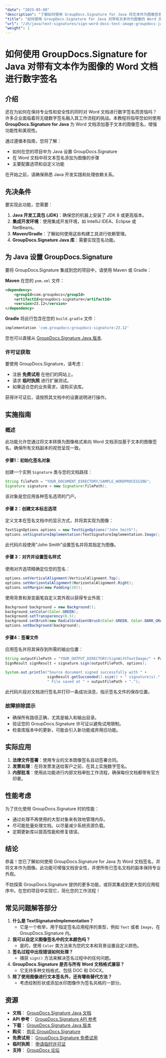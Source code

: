 ```yaml
---
"date": "2025-05-08"
"description": "了解如何使用 GroupDocs.Signature for Java 将文本作为图像签名 Word 文档。增强文档安全性，并保持数字化工作流程的专业性。"
"title": "如何使用 GroupDocs.Signature for Java 对带有文本作为图像的 Word 文档进行数字签名"
"url": "/zh/java/text-signatures/sign-word-docs-text-image-groupdocs-java/"
"weight": 1
---
```


# 如何使用 GroupDocs.Signature for Java 对带有文本作为图像的 Word 文档进行数字签名

## 介绍

还在为如何在保持专业性和安全性的同时对 Word 文档进行数字签名而苦恼吗？许多企业面临着将无缝数字签名融入其工作流程的挑战。本教程将指导您如何使用 **GroupDocs.Signature for Java** 为 Word 文档添加基于文本的图像签名，增强功能性和美观性。

通过遵循本指南，您将了解：
- 如何在您的项目中为 Java 设置 GroupDocs.Signature
- 在 Word 文档中将文本签名添加为图像的步骤
- 主要配置选项和自定义功能

在开始之前，请确保熟悉 Java 开发实践和处理依赖关系。 

## 先决条件

要实现此功能，您需要：
1. **Java 开发工具包 (JDK)**：确保您的机器上安装了 JDK 8 或更高版本。
2. **集成开发环境**：使用集成开发环境，如 IntelliJ IDEA、Eclipse 或 NetBeans。
3. **Maven/Gradle**：了解如何使用这些构建工具进行依赖管理。
4. **GroupDocs.Signature Java 库**：需要实现签名功能。

## 为 Java 设置 GroupDocs.Signature

要将 GroupDocs.Signature 集成到您的项目中，请使用 Maven 或 Gradle：

**Maven**
在您的 `pom.xml` 文件：
```xml
<dependency>
    <groupId>com.groupdocs</groupId>
    <artifactId>groupdocs-signature</artifactId>
    <version>23.12</version>
</dependency>
```

**Gradle**
将此行包含在您的 `build.gradle` 文件：
```gradle
implementation 'com.groupdocs:groupdocs-signature:23.12'
```

您也可以直接从 [GroupDocs.Signature Java 版本](https://releases。groupdocs.com/signature/java/).

### 许可证获取

要使用 GroupDocs.Signature，请考虑：
- 注册 **免费试用** 在他们的网站上。
- 请求 **临时执照** 进行扩展测试。
- 如果适合您的业务需求，请购买该库。

获得许可证后，请按照其文档中的设置说明进行操作。 

## 实施指南

### 概述

此功能允许您通过将文本转换为图像格式来向 Word 文档添加基于文本的图像签名，确保所有文档副本的视觉呈现一致。

#### 步骤1：初始化签名对象

创建一个实例 `Signature` 类与您的文档路径：
```java
String filePath = "YOUR_DOCUMENT_DIRECTORY/SAMPLE_WORDPROCESSING";
Signature signature = new Signature(filePath);
```
该对象是您应用各种签名选项的门户。

#### 步骤 2：创建文本标志选项

定义文本在签名文档中的显示方式，并将其实现为图像：
```java
TextSignOptions options = new TextSignOptions("John Smith");
options.setSignatureImplementation(TextSignatureImplementation.Image);
```
此代码片段使用“John Smith”设置签名并将其指定为图像。

#### 步骤 3：对齐并设置签名样式

使用对齐选项精确定位您的签名：
```java
options.setVerticalAlignment(VerticalAlignment.Top);
options.setHorizontalAlignment(HorizontalAlignment.Right);
options.setMargin(new Padding(20));
```
使用背景和渐变画笔自定义其外观以获得专业外观：
```java
Background background = new Background();
background.setColor(Color.GREEN);
background.setTransparency(0.5);
background.setBrush(new RadialGradientBrush(Color.GREEN, Color.DARK_GRAY));
options.setBackground(background);
```

#### 步骤4：签署文件

应用签名并将其保存到所需的输出位置：
```java
String outputFilePath = "YOUR_OUTPUT_DIRECTORY/SignWithTextImage/" + Paths.get(filePath).getFileName().toString();
SignResult signResult = signature.sign(outputFilePath, options);

System.out.println("Source document signed successfully with " + 
                   signResult.getSucceeded().size() + " signature(s)." +
                   " File saved at " + outputFilePath + ".");
```
此代码片段对文档进行签名并打印一条成功消息，指示签名文件的保存位置。

### 故障排除提示
- 确保所有路径正确，尤其是输入和输出目录。
- 验证您的 GroupDocs.Signature 许可证以避免试用限制。
- 检查库版本中的更新，可能会引入新功能或弃用旧功能。

## 实际应用

1. **法律文件签署**：使用专业的文本图像签名自动签署合同。
2. **发票处理**：在将发票发送给客户之前，在其上实施数字签名。
3. **内部批准**：使用此功能进行内部文档审批工作流程，确保每份文档都带有官方印章。

## 性能考虑

为了优化使用 GroupDocs.Signature 时的性能：
- 通过处理不再使用的大型对象来有效地管理内存。
- 尽可能批量处理文档，以尽量减少系统资源负载。
- 定期更新库以提高性能和修复错误。

## 结论

恭喜！您已了解如何使用 GroupDocs.Signature for Java 为 Word 文档签名，并将文本作为图像。此功能可增强文档安全性，并使所有已签名文档的副本保持专业外观。

不妨探索 GroupDocs.Signature 提供的更多功能，或将其集成到更大型的应用程序中。在您的项目中实现它，简化您的工作流程！

## 常见问题解答部分

1. **什么是 TextSignatureImplementation？**
   - 它是一个枚举，用于指定签名应用程序的类型，例如 `Text` 或者 `Image`，在 GroupDocs.Signature 内。
2. **我可以自定义图像签名中的文本颜色吗？**
   - 是的，使用 `Color` 类方法来为您的文本和背景设置自定义颜色。
3. **签名过程中出现错误如何处理？**
   - 捕获 `sign()` 方法来解决签名过程中的任何问题。
4. **GroupDocs.Signature 是否与所有 Word 文档格式兼容？**
   - 它支持多种文档格式，包括 DOC 和 DOCX。
5. **除了使用图像进行文本签名外，还有哪些替代方法？**
   - 考虑绘制形状或添加水印图像作为签名风格的一部分。

## 资源

- **文档**： [GroupDocs.Signature Java 文档](https://docs.groupdocs.com/signature/java/)
- **API 参考**： [GroupDocs.Signature API 参考](https://reference.groupdocs.com/signature/java/)
- **下载**： [GroupDocs.Signature Java 版本](https://releases.groupdocs.com/signature/java/)
- **购买**： [购买 GroupDocs.Signature](https://purchase.groupdocs.com/buy)
- **免费试用**： [GroupDocs.Signature 免费试用](https://releases.groupdocs.com/signature/java/)
- **临时执照**： [申请临时许可证](https://purchase.groupdocs.com/temporary-license/)
- **支持**： [GroupDocs 论坛](https://forum.groupdocs.com/c/signature/)